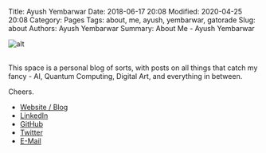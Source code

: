Title: Ayush Yembarwar
Date: 2018-06-17 20:08
Modified: 2020-04-25 20:08
Category: Pages
Tags: about, me, ayush, yembarwar, gatorade
Slug: about
Authors: Ayush Yembarwar
Summary: About Me - Ayush Yembarwar

![alt]({filename}../images/About/AyushYembarwar.png)  


<!--
This is a comment in HTML

I am a pre-final year Undergraduate student at BITS Pilani, India.   
I'm studying towards dual degrees in Electronics & Instrumentation, and Physics.  
-->  
  

<br/>
This space is a personal blog of sorts, with posts on all things that catch my fancy - AI, Quantum Computing, Digital Art, and everything in between.  
  

Cheers.  
  
- [Website / Blog](https://subwayHareArmy.github.io)  
- [LinkedIn](https://www.linkedin.com/in/ayush-yembarwar-646173b5/)
- [GitHub](https://github.com/subwayHareArmy)
- [Twitter](https://twitter.com/AyushYembarwar)
- [E-Mail](mailto:AyushYembarwar@gmail.com?Subject=Redirect%20from%20Blog%3A%20&amp;Body=Hey%20Ayush%2C%0A%0A)



<!--
- [Resume](https://drive.google.com/file/d/1m3blPo5-EnrEFJn2LYsztuQWgOZmZiX1/view?usp=sharing)
-->   


